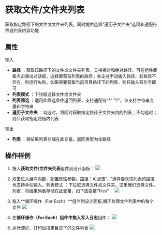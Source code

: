 # 获取文件/文件夹列表

获取指定路径下的文件或文件夹列表。同时提供选择&quot;遍历子文件夹&quot;选项和通配符筛选列表内容功能

## 属性

输入

- **路径** ：获取该路径下的文件或文件夹列表。支持相对和绝对路径。可在组件面板点击弹出对话框，选择要获取列表的路径；亦支持手动输入路径，若路径不存在，则运行失败。如果需要获取当前项目路径下的列表，则只输入双引号即可
- **列表模式** ：下拉框选择文件或文件夹
- **列表筛选** ：适用此筛选条件返回列表，支持通配符&quot;\*&quot; &quot;?&quot;。仅支持字符串变量和字符串
- **遍历子文件夹** ：勾选时，将同时获取指定路径子文件夹内的列表；不勾选时；则只获取指定路径内列表

输出

- **列表** ：将结果列表存储在此变量。返回类型为全路径
## 操作样例
1. 拖入**获取文件/文件夹列表**组件到设计面板：
![](https://docimages.blob.core.chinacloudapi.cn/images/Activities/fileList-1.png)

2. 双击进入组件内部，配置属性参数。路径：可点击“...”选择要获取列表的路径,也支持手动输入。列表模式 ：下拉框选择文件或文件夹，这里我们选择文件。列表：将结果列表存储在此变量，如下图变量“files”：
![](https://docimages.blob.core.chinacloudapi.cn/images/Activities/fileList-2.png)

3. 拖入**循环操作（For Each）**组件到设计面板,循环处理文件列表中的每个文件
![](https://docimages.blob.core.chinacloudapi.cn/images/Activities/fileList-3.png)

4. 在**循环操作（For Each）**组件中拖入**写入日志**组件：
![](https://docimages.blob.core.chinacloudapi.cn/images/Activities/fileList-4.png)

5. 运行流程，打印出指定目录下的文件列表
![](https://docimages.blob.core.chinacloudapi.cn/images/Activities/fileList-5.png)